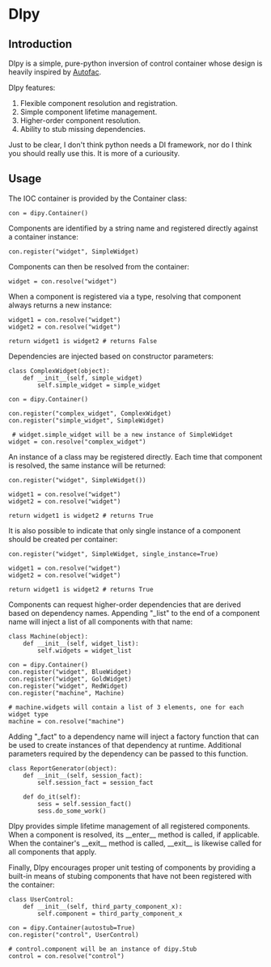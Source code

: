 DIpy
====

Introduction
------------

DIpy is a simple, pure-python inversion of control container whose design is heavily inspired by [Autofac](http://code.google.com/p/autofac/ "Autofac Homepage"). 

DIpy features:

1. Flexible component resolution and registration.
2. Simple component lifetime management.
3. Higher-order component resolution.
4. Ability to stub missing dependencies.

Just to be clear, I don't think python needs a DI framework, nor do I think you should really use this. It is more of a curiousity.

Usage
-----

The IOC container is provided by the Container class:

	con = dipy.Container()
	
Components are identified by a string name and registered directly against a container instance:

	con.register("widget", SimpleWidget)
	
Components can then be resolved from the container:

	widget = con.resolve("widget")

When a component is registered via a type, resolving that component always returns a new instance:

	widget1 = con.resolve("widget")
	widget2 = con.resolve("widget")
	
	return widget1 is widget2 # returns False

Dependencies are injected based on constructor parameters:

	class ComplexWidget(object):
		def __init__(self, simple_widget)
			self.simple_widget = simple_widget
	
	con = dipy.Container()
	
	con.register("complex_widget", ComplexWidget)
	con.register("simple_widget", SimpleWidget)
	
	 # widget.simple_widget will be a new instance of SimpleWidget
	widget = con.resolve("complex_widget")
	
An instance of a class may be registered directly. Each time that component is resolved, the same instance will be returned:

	con.register("widget", SimpleWidget())
	
	widget1 = con.resolve("widget")
	widget2 = con.resolve("widget")
	
	return widget1 is widget2 # returns True

It is also possible to indicate that only single instance of a component should be created per container:

	con.register("widget", SimpleWidget, single_instance=True)

	widget1 = con.resolve("widget")
	widget2 = con.resolve("widget")

	return widget1 is widget2 # returns True

Components can request higher-order dependencies that are derived based on dependency names. Appending "_list" to the end of a component name will inject a list of all components with that name:

	class Machine(object):
		def __init__(self, widget_list):
			self.widgets = widget_list
	
	con = dipy.Container()
	con.register("widget", BlueWidget)
	con.register("widget", GoldWidget)
	con.register("widget", RedWidget)
	con.register("machine", Machine)
	
	# machine.widgets will contain a list of 3 elements, one for each widget type
	machine = con.resolve("machine")

Adding "_fact" to a dependency name will inject a factory function that can be used to create instances of that dependency at runtime. Additional parameters required by the dependency can be passed to this function.

	class ReportGenerator(object):
		def __init__(self, session_fact):
			self.session_fact = session_fact

		def do_it(self):
			sess = self.session_fact()
			sess.do_some_work()

DIpy provides simple lifetime management of all registered components. When a component is resolved, its \_\_enter\_\_ method is called, if applicable. When the container's \_\_exit\_\_ method is called, \_\_exit\_\_ is likewise called for all components that apply.

Finally, DIpy encourages proper unit testing of components by providing a built-in means of stubing components that have not been registered with the container:

	class UserControl:
		def __init__(self, third_party_component_x):
			self.component = third_party_component_x
	
	con = dipy.Container(autostub=True)
	con.register("control", UserControl)
	
	# control.component will be an instance of dipy.Stub
	control = con.resolve("control")

